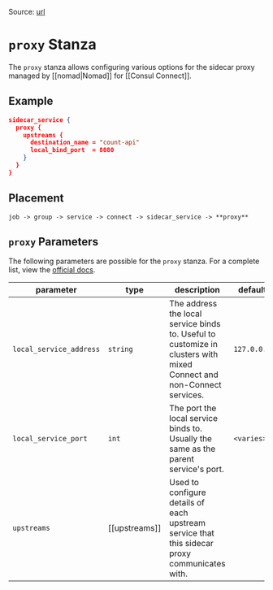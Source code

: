 Source: [url](https://developer.hashicorp.com/nomad/docs/job-specification/proxy)

# `proxy` Stanza
The `proxy` stanza allows configuring various options for the sidecar proxy managed by [[nomad|Nomad]] for [[Consul Connect]].

## Example
```json
sidecar_service {
  proxy {
    upstreams {
      destination_name = "count-api"
      local_bind_port  = 8080
    }
  }
}
```

## Placement
`job -> group -> service -> connect -> sidecar_service -> **proxy**`

## `proxy` Parameters
The following parameters are possible for the `proxy` stanza. For a complete list, view the [official docs](https://developer.hashicorp.com/nomad/docs/job-specification/proxy).

| parameter               | type          | description                                                                                                          | default     | required |
| ----------------------- | ------------- | -------------------------------------------------------------------------------------------------------------------- | ----------- | -------- |
| `local_service_address` | `string`      | The address the local service binds to. Useful to customize in clusters with mixed Connect and non-Connect services. | `127.0.0.1` | Yes      |
| `local_service_port`    | `int`         | The port the local service binds to. Usually the same as the parent service's port.                                  | `<varies>`  | Yes      |
| `upstreams`             | [[upstreams]] | Used to configure details of each upstream service that this sidecar proxy communicates with.                        |             | No       |

